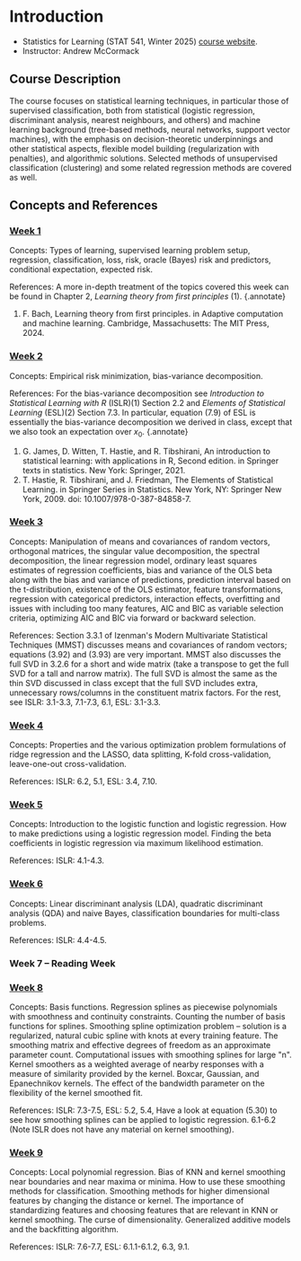 # Introduction 

- Statistics for Learning (STAT 541, Winter 2025) [course website](https://sites.google.com/view/andrewmccormack/course-websites/stat-541-statistics-for-learning). 
- Instructor: Andrew McCormack

## Course Description

The course focuses on statistical learning techniques, in particular those of supervised classification, both from statistical (logistic regression, discriminant analysis, nearest neighbours, and others) and machine learning background (tree-based methods, neural networks, support vector machines), with the emphasis on decision-theoretic underpinnings and other statistical aspects, flexible model building (regularization with penalties), and algorithmic solutions. Selected methods of unsupervised classification (clustering) and some related regression methods are covered as well.

## Concepts and References

### [Week 1](stat541_week1.md#week-1)

Concepts:  Types of learning, supervised learning problem setup, regression, classification, loss, risk, oracle (Bayes) risk and predictors, conditional expectation, expected risk.

References: A more in-depth treatment of the topics covered this week can be found in Chapter 2, *Learning theory from first principles* (1).
{.annotate}

1. F. Bach, Learning theory from first principles. in Adaptive computation and machine learning. Cambridge, Massachusetts: The MIT Press, 2024.


### [Week 2](stat541_week2.md#week-2)

Concepts:  Empirical risk minimization, bias-variance decomposition. 

References: For the bias-variance decomposition see *Introduction to Statistical Learning with R* (ISLR)(1) Section 2.2 and *Elements of Statistical Learning* (ESL)(2) Section 7.3. In particular, equation (7.9) of ESL is essentially the bias-variance decomposition we derived in class, except that we also took an expectation over $x_0$. 
{.annotate}

1. G. James, D. Witten, T. Hastie, and R. Tibshirani, An introduction to statistical learning: with applications in R, Second edition. in Springer texts in statistics. New York: Springer, 2021.
2. T. Hastie, R. Tibshirani, and J. Friedman, The Elements of Statistical Learning. in Springer Series in Statistics. New York, NY: Springer New York, 2009. doi: 10.1007/978-0-387-84858-7.


### [Week 3](stat541_week3.md#week3)

Concepts: Manipulation of means and covariances of random vectors, orthogonal matrices, the singular value decomposition, the spectral decomposition, the linear regression model, ordinary least squares estimates of regression coefficients, bias and variance of the OLS beta along with the bias and variance of predictions, prediction interval based on the t-distribution, existence of the OLS estimator, feature transformations, regression with categorical predictors, interaction effects, overfitting and issues with including too many features, AIC and BIC as variable selection criteria, optimizing AIC and BIC via forward or backward selection.  

References: Section 3.3.1 of Izenman's Modern Multivariate Statistical Techniques (MMST) discusses means and covariances of random vectors; equations (3.92) and (3.93) are very important. MMST also discusses the full SVD in 3.2.6 for a short and wide matrix (take a transpose to get the full SVD for a tall and narrow matrix). The full SVD is almost the same as the thin SVD discussed in class except that the full SVD includes extra, unnecessary rows/columns in the constituent matrix factors. For the rest, see ISLR: 3.1-3.3, 7.1-7.3, 6.1, ESL: 3.1-3.3. 

### [Week 4](stat541_week4.md#week-4)

Concepts: Properties and the various optimization problem formulations of ridge regression and the LASSO, data splitting, K-fold cross-validation, leave-one-out cross-validation.

References: ISLR: 6.2, 5.1, ESL: 3.4, 7.10.

### [Week 5](stat541_week5.md#week-5)

Concepts: Introduction to the logistic function and logistic regression. How to make predictions using a logistic regression model. Finding the beta coefficients in logistic regression via maximum likelihood estimation. 

References: ISLR: 4.1-4.3.  

### [Week 6](stat541_week6.md#week-6) 

Concepts: Linear discriminant analysis (LDA), quadratic discriminant analysis (QDA) and naive Bayes, classification boundaries for multi-class problems. 

References: ISLR: 4.4-4.5. 

### Week 7 – Reading Week

### [Week 8](stat541_week8.md#week-8)

Concepts: Basis functions. Regression splines as piecewise polynomials with smoothness and continuity constraints. Counting the number of basis functions for splines. Smoothing spline optimization problem – solution is a regularized, natural cubic spline with knots at every training feature. The smoothing matrix and effective degrees of freedom as an approximate parameter count. Computational issues with smoothing splines for large "n". Kernel smoothers as a weighted average of nearby responses with a measure of similarity provided by the kernel. Boxcar, Gaussian, and Epanechnikov kernels. The effect of the bandwidth parameter on the flexibility of the kernel smoothed fit.

References: ISLR: 7.3-7.5, ESL: 5.2, 5.4, Have a look at equation (5.30) to see how smoothing splines can be applied to logistic regression. 6.1-6.2 (Note ISLR does not have any material on kernel smoothing). 

### [Week 9](stat541_week9.md#week-9)

Concepts: Local polynomial regression. Bias of KNN and kernel smoothing near boundaries and near maxima or minima. How to use these smoothing methods for classification. Smoothing methods for higher dimensional features by changing the distance or kernel. The importance of standardizing features and choosing features that are relevant in KNN or kernel smoothing. The curse of dimensionality. Generalized additive models and the backfitting algorithm.  

References: ISLR: 7.6-7.7, ESL: 6.1.1-6.1.2, 6.3, 9.1.